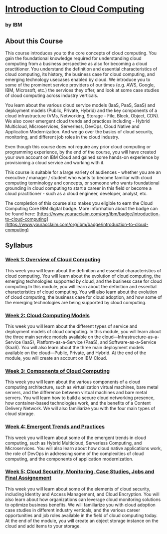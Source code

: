 # [Introduction to Cloud Computing](https://www.coursera.org/learn/introduction-to-cloud/home/info)
### by IBM
## About this Course
This course introduces you to the core concepts of cloud computing. You gain the foundational knowledge required for understanding cloud computing from a business perspective as also for becoming a cloud practitioner. You understand the definition and essential characteristics of cloud computing, its history, the business case for cloud computing, and emerging technology usecases enabled by cloud. We introduce you to some of the prominent service providers of our times (e.g. AWS, Google, IBM, Microsoft, etc.) the services they offer, and look at some case studies of cloud computing across industry verticals.

You learn about the various cloud service models (IaaS, PaaS, SaaS) and deployment models (Public, Private, Hybrid) and the key components of a cloud infrastructure (VMs, Networking, Storage - File, Block, Object, CDN). We also cover emergent cloud trends and practices including - Hybrid Multicloud, Microservices, Serverless, DevOps, Cloud Native and Application Modernization. And we go over the basics of cloud security, monitoring, and different job roles in the cloud industry.

Even though this course does not require any prior cloud computing or programming experience, by the end of the course, you will have created your own account on IBM Cloud and gained some hands-on experience by provisioning a cloud service and working with it.

This course is suitable for a large variety of audiences - whether you are an executive / manager / student who wants to become familiar with cloud computing terminology and concepts, or someone who wants foundational  grounding in cloud computing to start a career in this field or become a cloud practitioner - such as a cloud engineer, developer, analyst, etc.

The completion of this course also makes you eligible to earn the Cloud Computing Core IBM digital badge.  More information about the badge can be found here: [https://www.youracclaim.com/org/ibm/badge/introduction-to-cloud-computing](https://www.youracclaim.com/org/ibm/badge/introduction-to-cloud-computing)

## Syllabus
### [Week 1: Overview of Cloud Computing](./Week1/README.md)
This week you will learn about the definition and essential characteristics of cloud computing. You will learn about the evolution of cloud computing, the emerging technologies supported by cloud, and the business case for cloud computing.In this module, you will learn about the definition and essential characteristics of cloud computing. You will also learn about the evolution of cloud computing, the business case for cloud adoption, and how some of the emerging technologies are being supported by cloud computing.

### [Week 2: Cloud Computing Models](./Week2/README.md)
This week you will learn about the different types of service and deployment models of cloud computing. In this module, you will learn about the three main service models available on the cloud—Infrastructure-as-a-Service (IaaS), Platform-as-a-Service (PaaS), and Software-as-a-Service (SaaS). You will also learn about the three main deployment models available on the cloud—Public, Private, and Hybrid. At the end of the module, you will create an account on IBM Cloud.

### [Week 3: Components of Cloud Computing](./Week3/README.md)
This week you will learn about the various components of a cloud computing architecture, such as virtualization virtual machines, bare metal servers, and the difference between virtual machines and bare metal servers. You will learn how to build a secure cloud networking presence, how container-based technologies work, and the benefits of a Content Delivery Network. We will also familiarize you with the four main types of cloud storage.

### [Week 4: Emergent Trends and Practices](./Week4/README.md)
This week you will learn about some of the emergent trends in cloud computing, such as Hybrid Multicloud, Serverless Computing, and Microservices. You will also learn about how cloud native applications work, the role of DevOps in addressing some of the complexities of cloud computing, and the components of application modernization.

### [Week 5: Cloud Security, Monitoring, Case Studies, Jobs and Final Assignement](./Week5/README.md)
This week you will learn about some of the elements of cloud security, including Identity and Access Management, and Cloud Encryption. You will also learn about how organizations can leverage cloud monitoring solutions to optimize business benefits. We will familiarize you with cloud adoption case studies in different industry verticals, and the various career opportunities and job roles available in the field of cloud computing today. At the end of the module, you will create an object storage instance on the cloud and add items to your storage.
